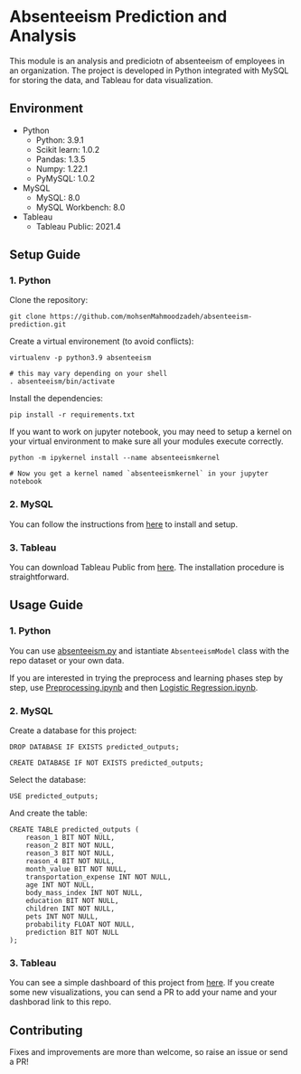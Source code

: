 # Absenteeism Prediction and Analysis

This module is an analysis and prediciotn of absenteeism of employees in an organization. The project is developed in Python integrated with MySQL for storing the data, and Tableau for data visualization.

## Environment
- Python
    - Python: 3.9.1
    - Scikit learn: 1.0.2
    - Pandas: 1.3.5
    - Numpy: 1.22.1
    - PyMySQL: 1.0.2
- MySQL
    - MySQL: 8.0
    - MySQL Workbench: 8.0
- Tableau
    - Tableau Public: 2021.4


## Setup Guide

### 1. Python

Clone the repository:

```
git clone https://github.com/mohsenMahmoodzadeh/absenteeism-prediction.git
```

Create a virtual environement (to avoid conflicts):

```
virtualenv -p python3.9 absenteeism

# this may vary depending on your shell
. absenteeism/bin/activate
```

Install the dependencies:

```
pip install -r requirements.txt
```

If you want to work on jupyter notebook, you may need to setup a kernel on your virtual environment to make sure all your modules execute correctly.
```
python -m ipykernel install --name absenteeismkernel

# Now you get a kernel named `absenteeismkernel` in your jupyter notebook
```  

### 2. MySQL
You can follow the instructions from [here](https://dev.mysql.com/doc/refman/8.0/en/windows-installation.html) to install and setup.

### 3. Tableau
You can download Tableau Public from [here](https://public.tableau.com/en-us/s/download). The installation procedure is straightforward.


## Usage Guide

### 1. Python
You can use [absenteeism.py](https://github.com/mohsenMahmoodzadeh/absenteeism-prediction/blob/master/absenteeism.py) and istantiate `AbsenteeismModel` class with the repo dataset or your own data.

If you are interested in trying the preprocess and learning phases step by step, use [Preprocessing.ipynb](https://github.com/mohsenMahmoodzadeh/absenteeism-prediction/blob/master/notebooks/Preprocessing.ipynb) and then [Logistic Regression.ipynb](https://github.com/mohsenMahmoodzadeh/absenteeism-prediction/blob/master/notebooks/Logistic%20Regression.ipynb).

### 2. MySQL

Create a database for this project:
```
DROP DATABASE IF EXISTS predicted_outputs;
```

```
CREATE DATABASE IF NOT EXISTS predicted_outputs;
```

Select the database:
```
USE predicted_outputs;
```

And create the table:
```
CREATE TABLE predicted_outputs (
    reason_1 BIT NOT NULL,
    reason_2 BIT NOT NULL,
    reason_3 BIT NOT NULL,
    reason_4 BIT NOT NULL,
    month_value BIT NOT NULL,
    transportation_expense INT NOT NULL,
    age INT NOT NULL,
    body_mass_index INT NOT NULL,
    education BIT NOT NULL,
    children INT NOT NULL,
    pets INT NOT NULL,
    probability FLOAT NOT NULL,
    prediction BIT NOT NULL
);
```

### 3. Tableau
You can see a simple dashboard of this project from [here](https://public.tableau.com/app/profile/mohsen.mahmoodzadeh/viz/365DS-PythonSQLTableau/Dashboard1). If you create some new visualizations, you can send a PR to add your name and your dashborad link to this repo. 


## Contributing

Fixes and improvements are more than welcome, so raise an issue or send a PR!

